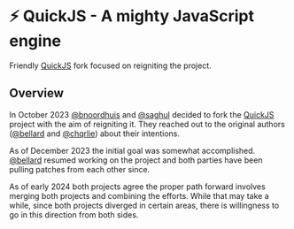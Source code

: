 # ⚡️ QuickJS - A mighty JavaScript engine

Friendly [QuickJS]() fork focused on reigniting the project.

## Overview

In October 2023 [@bnoordhuis] and [@saghul] decided to fork the [QuickJS] project with
the aim of reigniting it. They reached out to the original authors ([@bellard] and [@chqrlie])
about their intentions.

As of December 2023 the initial goal was somewhat accomplished. [@bellard] resumed working on
the project and both parties have been pulling patches from each other since.

As of early 2024 both projects agree the proper path forward involves merging both projects
and combining the efforts. While that may take a while, since both projects diverged in certain
areas, there is willingness to go in this direction from both sides.

[QuickJS]: https://bellard.org/quickjs
[@bellard]: https://github.com/bellard
[@bnoordhuis]: https://github.com/bnoordhuis
[@chqrlie]: https://github.com/chqrlie
[@saghul]: https://github.com/saghul
